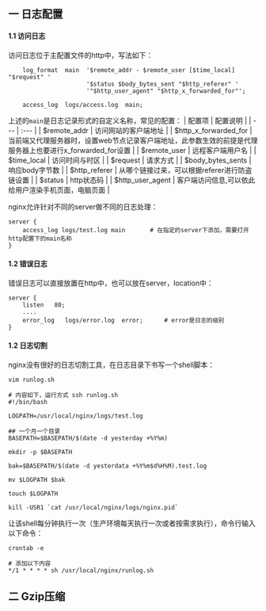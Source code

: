 ## 一 日志配置

#### 1.1 访问日志

访问日志位于主配置文件的http中，写法如下：
```
    log_format  main  '$remote_addr - $remote_user [$time_local] "$request" '
                      '$status $body_bytes_sent "$http_referer" '
                      '"$http_user_agent" "$http_x_forwarded_for"';

    access_log  logs/access.log  main;
```
上述的`main`是日志记录形式的自定义名称，常见的配置：
| 配置项 | 配置说明 |
| --- | :--- |
| $remote_addr | 访问网站的客户端地址 | 
| $http_x_forwarded_for  | 当前端又代理服务器时，设置web节点记录客户端地址，此参数生效的前提是代理服务器上也要进行x_forwarded_for设置  |
| $remote_user | 远程客户端用户名 |
| $time_local | 访问时间与时区 |
| $request  | 请求方式  |
| $body_bytes_sents  | 响应body字节数  |
| $http_referer  |  从哪个链接过来，可以根据referer进行防盗链设置 |
| $status  | http状态码  |
| $http_user_agent  |  客户端访问信息,可以依此给用户渲染手机页面，电脑页面 |
  

nginx允许针对不同的server做不同的日志处理：
```
server {
    access_log logs/test.log main       # 在指定的server下添加，需要打开http配置下的main名称
}
```

#### 1.2 错误日志

错误日志可以直接放置在http中，也可以放在server，location中：
```
server {
    listen   80;
    ....
    error_log   logs/error.log  error;      # error是日志的级别
}
```

#### 1.2 日志切割

nginx没有很好的日志切割工具，在日志目录下书写一个shell脚本：
```
vim runlog.sh

# 内容如下，运行方式 ssh runlog.sh
#!/bin/bash

LOGPATH=/usr/local/nginx/logs/test.log

## 一个月一个目录
BASEPATH=$BASEPATH/$(date -d yesterday +%Y%m)

mkdir -p $BASEPATH

bak=$BASEPATH/$(date -d yesterdata +%Y%m$d%H%M).test.log

mv $LOGPATH $bak

touch $LOGPATH

kill -USR1 `cat /usr/local/nginx/logs/nginx.pid`
```

让该shell每分钟执行一次（生产环境每天执行一次或者按需求执行），命令行输入以下命令：
```
crontab -e 

# 添加以下内容
*/1 * * * * sh /usr/local/nginx/runlog.sh
```

## 二 Gzip压缩

